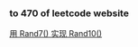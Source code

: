 ### to 470 of leetcode website

[用 Rand7() 实现 Rand10()](https://leetcode-cn.com/problems/implement-rand10-using-rand7/)